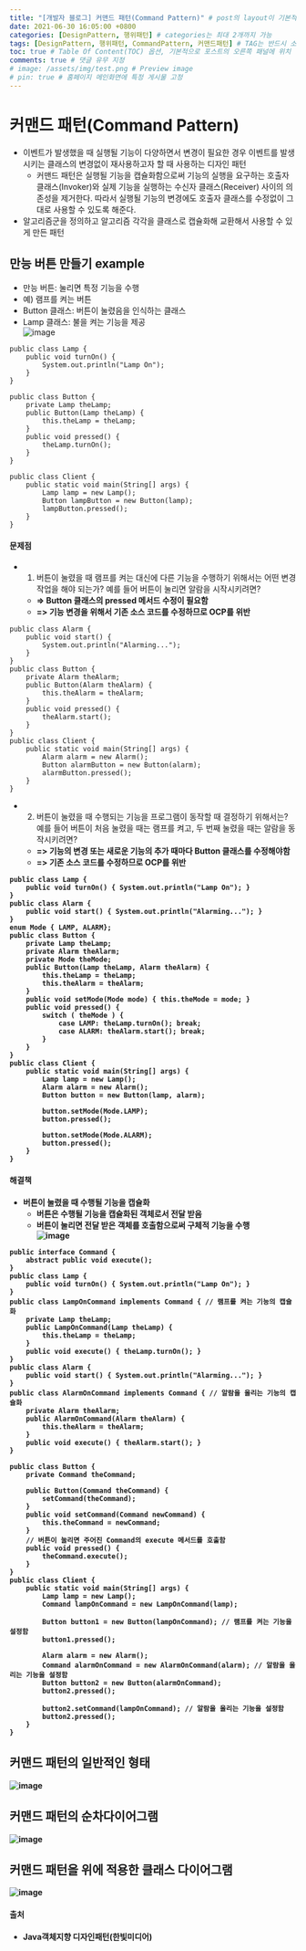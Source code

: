 ```yaml
---
title: "[개발자 블로그] 커맨드 패턴(Command Pattern)" # post의 layout이 기본적으로 post로 설정되어있어서 Front Matter에 따로 layout변수를 만들어 주지 않아도 됨
date: 2021-06-30 16:05:00 +0800
categories: [DesignPattern, 행위패턴] # categories는 최대 2개까지 가능
tags: [DesignPattern, 행위패턴, CommandPattern, 커맨드패턴] # TAG는 반드시 소문자로 이루어져야함, 0~무한개까지 지정 가능
toc: true # Table Of Content(TOC) 옵션, 기본적으로 포스트의 오른쪽 패널에 위치
comments: true # 댓글 유무 지정
# image: /assets/img/test.png # Preview image
# pin: true # 홈페이지 메인화면에 특정 게시물 고정
---
```


# 커맨드 패턴(Command Pattern)
- 이벤트가 발생했을 때 실행될 기능이 다양하면서 변경이 필요한 경우 이벤트를 발생시키는 클래스의 변경없이 재사용하고자 할 때 사용하는 디자인 패턴
    - 커맨드 패턴은 실행될 기능을 캡슐화함으로써 기능의 실행을 요구하는 호출자 클래스(Invoker)와 실제 기능을 실행하는 수신자 클래스(Receiver) 사이의 의존성을 제거한다. 따라서 실행될 기능의 변경에도 호출자 클래스를 수정없이 그대로 사용할 수 있도록 해준다.
- 알고리즘군을 정의하고 알고리즘 각각을 클래스로 캡슐화해 교환해서 사용할 수 있게 만든 패턴

## 만능 버튼 만들기 example
- 만능 버튼: 눌리면 특정 기능을 수행
- 예) 램프를 켜는 버튼
- Button 클래스: 버튼이 눌렸음을 인식하는 클래스
- Lamp 클래스: 불을 켜는 기능을 제공<br>
![image](https://user-images.githubusercontent.com/44339530/110296685-f19aad00-8035-11eb-92ce-d0f2be586cd9.png)<br>

~~~
public class Lamp {
	public void turnOn() {
		System.out.println("Lamp On");
	}
}

public class Button {
	private Lamp theLamp;
	public Button(Lamp theLamp) {
		this.theLamp = theLamp;
	}
	public void pressed() {
		theLamp.turnOn();
	}
}

public class Client {
	public static void main(String[] args) {
		Lamp lamp = new Lamp();
		Button lampButton = new Button(lamp);
		lampButton.pressed();
	}
}
~~~

#### 문제점
- 1) 버튼이 눌렸을 때 램프를 켜는 대신에 다른 기능을 수행하기 위해서는 어떤 변경 작업을 해야 되는가? 예를 들어 버튼이 눌리면 알람을 시작시키려면?
    - <b>=> Button 클래스의 pressed 메서드 수정이 필요함</b>
    - <b>=> 기능 변경을 위해서 기존 소스 코드를 수정하므로 OCP를 위반</b>

~~~
public class Alarm {
	public void start() {
		System.out.println("Alarming...");
	}
}
public class Button {
	private Alarm theAlarm;	
	public Button(Alarm theAlarm) {
		this.theAlarm = theAlarm;
	}
	public void pressed() {
		theAlarm.start();
	}
}
public class Client {
	public static void main(String[] args) {
		Alarm alarm = new Alarm();		
		Button alarmButton = new Button(alarm);
		alarmButton.pressed();
	}
}
~~~

- 2) 버튼이 눌렸을 때 수행되는 기능을 프로그램이 동작할 때 결정하기 위해서는? 예를 들어 버튼이 처음 눌렸을 때는 램프를 켜고, 두 번째 눌렸을 때는 알람을 동작시키려면?
    - <b>=> 기능의 변경 또는 새로운 기능의 추가 때마다 Button 클래스를 수정해야함
    - <b>=> 기존 소스 코드를 수정하므로 OCP를 위반</b>

~~~
public class Lamp {
	public void turnOn() { System.out.println("Lamp On"); }
}
public class Alarm {
	public void start() { System.out.println("Alarming..."); }
}
enum Mode { LAMP, ALARM};
public class Button {
	private Lamp theLamp;
	private Alarm theAlarm;
	private Mode theMode;
	public Button(Lamp theLamp, Alarm theAlarm) {
		this.theLamp = theLamp;
		this.theAlarm = theAlarm;
	}
	public void setMode(Mode mode) { this.theMode = mode; }
	public void pressed() {
		switch ( theMode ) {
			case LAMP: theLamp.turnOn(); break;
			case ALARM: theAlarm.start(); break;
		}
	}
}
public class Client {
	public static void main(String[] args) {
		Lamp lamp = new Lamp();
		Alarm alarm = new Alarm();		
		Button button = new Button(lamp, alarm);
		
		button.setMode(Mode.LAMP);
		button.pressed();
		
		button.setMode(Mode.ALARM);
		button.pressed();
	}
}
~~~

#### 해결책
- 버튼이 눌렸을 때 수행될 기능을 캡슐화
    - 버튼은 수행될 기능을 캡슐화된 객체로서 전달 받음
    - 버튼이 눌리면 전달 받은 객체를 호출함으로써 구체적 기능을 수행<br>
![image](https://user-images.githubusercontent.com/44339530/110299601-396f0380-8039-11eb-9ec9-5c1f6cfec11c.png)<br>

~~~
public interface Command {
	abstract public void execute();
}
public class Lamp {
	public void turnOn() { System.out.println("Lamp On"); }
}
public class LampOnCommand implements Command { // 램프를 켜는 기능의 캡슐화
	private Lamp theLamp;
	public LampOnCommand(Lamp theLamp) {
		this.theLamp = theLamp;
	}
	public void execute() { theLamp.turnOn(); }
}
public class Alarm {
	public void start() { System.out.println("Alarming..."); }
}
public class AlarmOnCommand implements Command { // 알람을 울리는 기능의 캡슐화
	private Alarm theAlarm;
	public AlarmOnCommand(Alarm theAlarm) {
		this.theAlarm = theAlarm;
	}
	public void execute() { theAlarm.start(); }
}

public class Button {
	private Command theCommand;

	public Button(Command theCommand) {
		setCommand(theCommand);
	}
	public void setCommand(Command newCommand) {
		this.theCommand = newCommand;
	}
	// 버튼이 눌리면 주어진 Command의 execute 메서드를 호출함
	public void pressed() { 
		theCommand.execute();	
	}
}
public class Client {
	public static void main(String[] args) {
		Lamp lamp = new Lamp();
		Command lampOnCommand = new LampOnCommand(lamp);
		
		Button button1 = new Button(lampOnCommand); // 램프를 켜는 기능을 설정함
		button1.pressed();
				
		Alarm alarm = new Alarm();
		Command alarmOnCommand = new AlarmOnCommand(alarm); // 알람을 울리는 기능을 설정함
		Button button2 = new Button(alarmOnCommand);
		button2.pressed();
		
		button2.setCommand(lampOnCommand); // 알람을 울리는 기능을 설정함
		button2.pressed();
	}
}
~~~

## 커맨드 패턴의 일반적인 형태
![image](https://user-images.githubusercontent.com/44339530/110300161-ea759e00-8039-11eb-98a3-e8e1788015d5.png)

## 커맨드 패턴의 순차다이어그램
![image](https://user-images.githubusercontent.com/44339530/110300265-05e0a900-803a-11eb-99ac-9beb8e4a1848.png)

## 커맨드 패턴을 위에 적용한 클래스 다이어그램
![image](https://user-images.githubusercontent.com/44339530/110300403-2c064900-803a-11eb-9dfd-bcc948a4b9cd.png)

#### 출처
- Java객체지향 디자인패턴(한빛미디어)